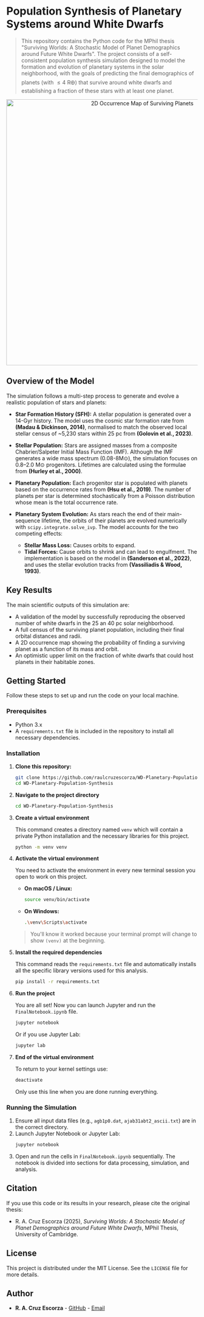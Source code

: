 # Population Synthesis of Planetary Systems around White Dwarfs

> This repository contains the Python code for the MPhil thesis "Surviving Worlds: A Stochastic Model of Planet Demographics around Future White Dwarfs". The project consists of a self-consistent population synthesis simulation designed to model the formation and evolution of planetary systems in the solar neighborhood, with the goals of predicting the final demographics of planets (with $\leq4$ R🜨) that survive around white dwarfs and establishing a fraction of these stars with at least one planet.

<p align="center">
  <img src="path/to/your/2d_occurrence_map.png" width="700" alt="2D Occurrence Map of Surviving Planets">
</p>

## Overview of the Model

The simulation follows a multi-step process to generate and evolve a realistic population of stars and planets:

* **Star Formation History (SFH):** A stellar population is generated over a 14-Gyr history. The model uses the cosmic star formation rate from **(Madau & Dickinson, 2014)**, normalised to match the observed local stellar census of ~5,230 stars within 25 pc from **(Golovin et al., 2023)**.

* **Stellar Population:** Stars are assigned masses from a composite Chabrier/Salpeter Initial Mass Function (IMF). Although the IMF generates a wide mass spectrum (0.08-8M⊙), the simulation focuses on 0.8–2.0 M⊙ progenitors. Lifetimes are calculated using the formulae from **(Hurley et al., 2000)**.

* **Planetary Population:** Each progenitor star is populated with planets based on the occurrence rates from **(Hsu et al., 2019)**. The number of planets per star is determined stochastically from a Poisson distribution whose mean is the total occurrence rate.

* **Planetary System Evolution:** As stars reach the end of their main-sequence lifetime, the orbits of their planets are evolved numerically with `scipy.integrate.solve_ivp`. The model accounts for the two competing effects:
    * **Stellar Mass Loss:** Causes orbits to expand.
    * **Tidal Forces:** Cause orbits to shrink and can lead to engulfment.
    The implementation is based on the model in **(Sanderson et al., 2022)**, and uses the stellar evolution tracks from **(Vassiliadis & Wood, 1993)**.

## Key Results

The main scientific outputs of this simulation are:

* A validation of the model by successfully reproducing the observed number of white dwarfs in the 25 an 40 pc solar neighborhood.
* A full census of the surviving planet population, including their final orbital distances and radii.
* A 2D occurrence map showing the probability of finding a surviving planet as a function of its mass and orbit.
* An optimistic upper limit on the fraction of white dwarfs that could host planets in their habitable zones.

## Getting Started

Follow these steps to set up and run the code on your local machine.

### Prerequisites

* Python 3.x
* A `requirements.txt` file is included in the repository to install all necessary dependencies.


### Installation

1.  **Clone this repository:**
    ```bash
    git clone https://github.com/raulcruzescorza/WD-Planetary-Population-Synthesis.git
    cd WD-Planetary-Population-Synthesis
    ```

2.  **Navigate to the project directory**
    ```bash
    cd WD-Planetary-Population-Synthesis
    ```

3.  **Create a virtual environment**

    This command creates a directory named `venv` which will contain a private Python installation and the necessary libraries for this project.
    ```bash
    python -m venv venv
    ```

4.  **Activate the virtual environment**

    You need to activate the environment in every new terminal session you open to work on this project.

    * **On macOS / Linux:**
        ```bash
        source venv/bin/activate
        ```
    * **On Windows:**
        ```bash
        .\venv\Scripts\activate
        ```
    > You'll know it worked because your terminal prompt will change to show `(venv)` at the beginning.

5.  **Install the required dependencies**

    This command reads the `requirements.txt` file and automatically installs all the specific library versions used for this analysis.
    ```bash
    pip install -r requirements.txt
    ```

6.  **Run the project**

    You are all set! Now you can launch Jupyter and run the `FinalNotebook.ipynb` file.
    ```bash
    jupyter notebook
    ```
    Or if you use Jupyter Lab:
    ```bash
    jupyter lab
    ```
7.  **End of the virtual environment**

    To return to your kernel settings use:
    ```bash
    deactivate
    ```
    Only use this line when you are done running everything.

### Running the Simulation

1.  Ensure all input data files (e.g., `agb1p0.dat`, `ajab31abt2_ascii.txt`) are in the correct directory.
2.  Launch Jupyter Notebook or Jupyter Lab:
    ```bash
    jupyter notebook
    ```
3.  Open and run the cells in `FinalNotebook.ipynb` sequentially. The notebook is divided into sections for data processing, simulation, and analysis.

## Citation

If you use this code or its results in your research, please cite the original thesis:

* R. A. Cruz Escorza (2025), *Surviving Worlds: A Stochastic Model of Planet Demographics around Future White Dwarfs*, MPhil Thesis, University of Cambridge.

## License

This project is distributed under the MIT License. See the `LICENSE` file for more details.

## Author

* **R. A. Cruz Escorza** - [GitHub](https://github.com/your-username) - [Email](rac228@cam.ac.uk)

